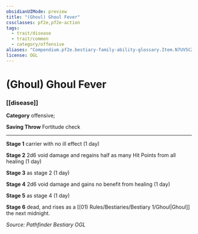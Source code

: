 ```yaml
---
obsidianUIMode: preview
title: "(Ghoul) Ghoul Fever"
cssclasses: pf2e,pf2e-action
tags:
  - trait/disease
  - trait/common
  - category/offensive
aliases: "Compendium.pf2e.bestiary-family-ability-glossary.Item.N7UV5CZXtcoxDxCF"
license: OGL
---
```

# (Ghoul) Ghoul Fever

### [[disease]]

**Category** offensive; 




**Saving Throw** Fortitude check

* * *

**Stage 1** carrier with no ill effect (1 day)

**Stage 2** 2d6 void damage and regains half as many Hit Points from all healing (1 day)

**Stage 3** as stage 2 (1 day)

**Stage 4** 2d6 void damage and gains no benefit from healing (1 day)

**Stage 5** as stage 4 (1 day)

**Stage 6** dead, and rises as a [[01) Rules/Bestiaries/Bestiary 1/Ghoul|Ghoul]] the next midnight.

*Source: Pathfinder Bestiary*
*OGL*